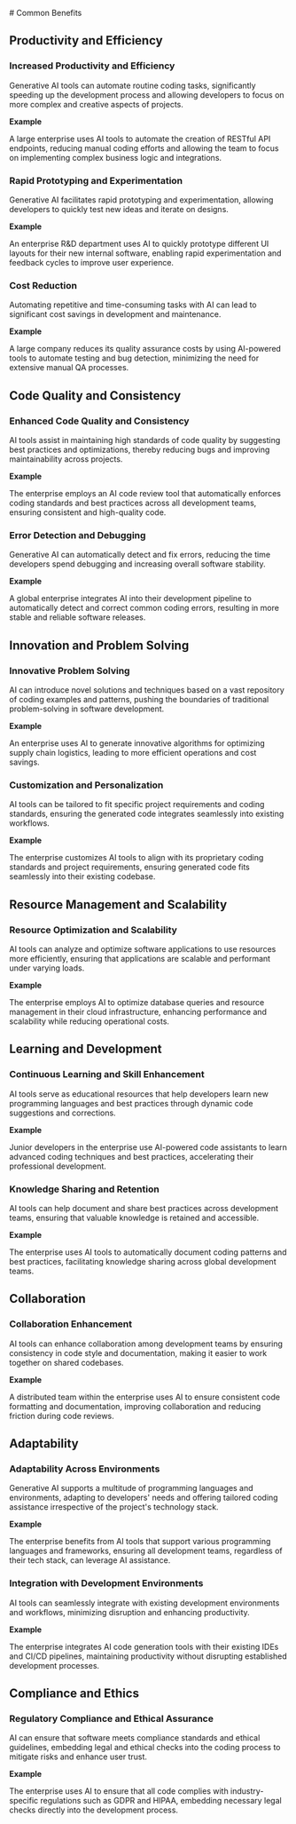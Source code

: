 # Common Benefits

## Productivity and Efficiency

### Increased Productivity and Efficiency
Generative AI tools can automate routine coding tasks, significantly speeding up the development process and allowing developers to focus on more complex and creative aspects of projects.

**Example**

A large enterprise uses AI tools to automate the creation of RESTful API endpoints, reducing manual coding efforts and allowing the team to focus on implementing complex business logic and integrations.

### Rapid Prototyping and Experimentation
Generative AI facilitates rapid prototyping and experimentation, allowing developers to quickly test new ideas and iterate on designs.

**Example**

An enterprise R&D department uses AI to quickly prototype different UI layouts for their new internal software, enabling rapid experimentation and feedback cycles to improve user experience.

### Cost Reduction
Automating repetitive and time-consuming tasks with AI can lead to significant cost savings in development and maintenance.

**Example**

A large company reduces its quality assurance costs by using AI-powered tools to automate testing and bug detection, minimizing the need for extensive manual QA processes.

## Code Quality and Consistency

### Enhanced Code Quality and Consistency
AI tools assist in maintaining high standards of code quality by suggesting best practices and optimizations, thereby reducing bugs and improving maintainability across projects.

**Example**

The enterprise employs an AI code review tool that automatically enforces coding standards and best practices across all development teams, ensuring consistent and high-quality code.

### Error Detection and Debugging
Generative AI can automatically detect and fix errors, reducing the time developers spend debugging and increasing overall software stability.

**Example**

A global enterprise integrates AI into their development pipeline to automatically detect and correct common coding errors, resulting in more stable and reliable software releases.

## Innovation and Problem Solving

### Innovative Problem Solving
AI can introduce novel solutions and techniques based on a vast repository of coding examples and patterns, pushing the boundaries of traditional problem-solving in software development.

**Example**

An enterprise uses AI to generate innovative algorithms for optimizing supply chain logistics, leading to more efficient operations and cost savings.

### Customization and Personalization
AI tools can be tailored to fit specific project requirements and coding standards, ensuring the generated code integrates seamlessly into existing workflows.

**Example**

The enterprise customizes AI tools to align with its proprietary coding standards and project requirements, ensuring generated code fits seamlessly into their existing codebase.

## Resource Management and Scalability

### Resource Optimization and Scalability
AI tools can analyze and optimize software applications to use resources more efficiently, ensuring that applications are scalable and performant under varying loads.

**Example**

The enterprise employs AI to optimize database queries and resource management in their cloud infrastructure, enhancing performance and scalability while reducing operational costs.

## Learning and Development

### Continuous Learning and Skill Enhancement
AI tools serve as educational resources that help developers learn new programming languages and best practices through dynamic code suggestions and corrections.

**Example**

Junior developers in the enterprise use AI-powered code assistants to learn advanced coding techniques and best practices, accelerating their professional development.

### Knowledge Sharing and Retention
AI tools can help document and share best practices across development teams, ensuring that valuable knowledge is retained and accessible.

**Example**

The enterprise uses AI tools to automatically document coding patterns and best practices, facilitating knowledge sharing across global development teams.

## Collaboration

### Collaboration Enhancement
AI tools can enhance collaboration among development teams by ensuring consistency in code style and documentation, making it easier to work together on shared codebases.

**Example**

A distributed team within the enterprise uses AI to ensure consistent code formatting and documentation, improving collaboration and reducing friction during code reviews.

## Adaptability

### Adaptability Across Environments
Generative AI supports a multitude of programming languages and environments, adapting to developers' needs and offering tailored coding assistance irrespective of the project's technology stack.

**Example**

The enterprise benefits from AI tools that support various programming languages and frameworks, ensuring all development teams, regardless of their tech stack, can leverage AI assistance.

### Integration with Development Environments
AI tools can seamlessly integrate with existing development environments and workflows, minimizing disruption and enhancing productivity.

**Example**

The enterprise integrates AI code generation tools with their existing IDEs and CI/CD pipelines, maintaining productivity without disrupting established development processes.

## Compliance and Ethics

### Regulatory Compliance and Ethical Assurance
AI can ensure that software meets compliance standards and ethical guidelines, embedding legal and ethical checks into the coding process to mitigate risks and enhance user trust.

**Example**

The enterprise uses AI to ensure that all code complies with industry-specific regulations such as GDPR and HIPAA, embedding necessary legal checks directly into the development process.